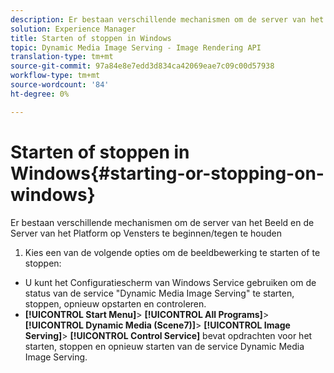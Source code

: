 ```yaml
---
description: Er bestaan verschillende mechanismen om de server van het Beeld en de Server van het Platform op Vensters te beginnen/tegen te houden
solution: Experience Manager
title: Starten of stoppen in Windows
topic: Dynamic Media Image Serving - Image Rendering API
translation-type: tm+mt
source-git-commit: 97a84e8e7edd3d834ca42069eae7c09c00d57938
workflow-type: tm+mt
source-wordcount: '84'
ht-degree: 0%

---
```



# Starten of stoppen in Windows{#starting-or-stopping-on-windows}

Er bestaan verschillende mechanismen om de server van het Beeld en de Server van het Platform op Vensters te beginnen/tegen te houden

1. Kies een van de volgende opties om de beeldbewerking te starten of te stoppen:

* U kunt het Configuratiescherm van Windows Service gebruiken om de status van de service &quot;Dynamic Media Image Serving&quot; te starten, stoppen, opnieuw opstarten en controleren.
* **[!UICONTROL Start Menu]**>  **[!UICONTROL All Programs]**>  **[!UICONTROL Dynamic Media (Scene7)]**>  **[!UICONTROL Image Serving]**>  **[!UICONTROL Control Service]** bevat opdrachten voor het starten, stoppen en opnieuw starten van de service Dynamic Media Image Serving.

